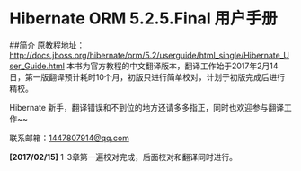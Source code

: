 # Hibernate ORM 5.2.5.Final 用户手册

##简介
原教程地址：http://docs.jboss.org/hibernate/orm/5.2/userguide/html_single/Hibernate_User_Guide.html
本书为官方教程的中文翻译版本，翻译工作始于2017年2月14日，第一版翻译预计耗时10个月，初版只进行简单校对，计划于初版完成后进行精校。

Hibernate 新手，翻译错误和不到位的地方还请多多指正，同时也欢迎参与翻译工作~~

联系邮箱：1447807914@qq.com 

**[2017/02/15]** 1-3章第一遍校对完成，后面校对和翻译同时进行。
